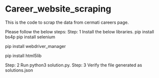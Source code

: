 # Career_website_scraping

This is the code to scrap the data from cermati careers page.

Please follow the below steps:
Step: 1 Install the below libraries.
pip install bs4p
pip install selenium

pip install webdriver_manager

pip install html5lib

Step: 2 Run python3 solution.py. 
Step: 3 Verify the file generated as solutions.json

